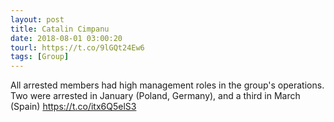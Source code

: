 ```yaml
---
layout: post
title: Catalin Cimpanu
date: 2018-08-01 03:00:20
tourl: https://t.co/9lGQt24Ew6
tags: [Group]
---
```

All arrested members had high management roles in the group's operations. Two were arrested in January (Poland, Germany), and a third in March (Spain) https://t.co/itx6Q5elS3